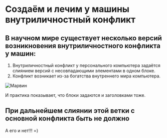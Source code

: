 # Создаём и лечим у машины внутриличностный конфликт
## В научном мире существует несколько версий возникновения внутриличностного конфликта у машин:

1. Внутриличностный конфликт у персонального компьютера задаётся слиянием версий с несовпадающими элементами в одном блоке.
2. Конфликт возникает из-за богатства внутреннего мира компьютера.

![Марвин](https://sun9-53.userapi.com/impf/c836428/v836428786/61d95/WiC224Kp6nM.jpg?size=1280x960&quality=96&sign=d98086df89e17f33104398b5b35686d8&c_uniq_tag=IY3uZGvSD-HNoU6x_m58MwRxrCsAH2yHjRMpKQxROo4&type=album "Депрессивный робот")

И практика показывает, что блоки задаются и заголовками тоже.

## При дальнейшем слиянии этой ветки с основной конфликта быть не должно
А его и нет!!! =)